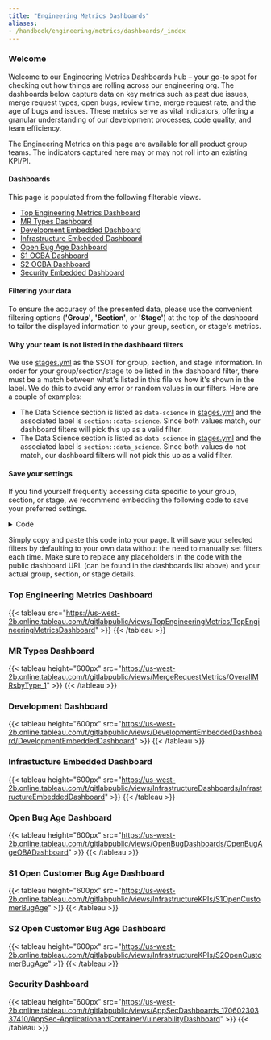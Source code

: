 ```yaml
---
title: "Engineering Metrics Dashboards"
aliases:
- /handbook/engineering/metrics/dashboards/_index
---
```


### Welcome

Welcome to our Engineering Metrics Dashboards hub – your go-to spot for checking out how things are rolling across our engineering org. The dashboards below capture data on key metrics such as past due issues, merge request types, open bugs, review time, merge request rate, and the age of bugs and issues. These metrics serve as vital indicators, offering a granular understanding of our development processes, code quality, and team efficiency.

The Engineering Metrics on this page are available for all product group teams. The indicators captured here may or may not roll into an existing KPI/PI.

#### Dashboards

This page is populated from the following filterable views.

- [Top Engineering Metrics Dashboard](https://10az.online.tableau.com/#/site/gitlab/views/TopEngineeringMetrics_16989570521080/TopEngineeringMetricsDashboard)
- [MR Types Dashboard](https://10az.online.tableau.com/#/site/gitlab/views/MRMetrics/OverallMRsbyType_1)
- [Development Embedded Dashboard](https://10az.online.tableau.com/#/site/gitlab/views/DevelopmentEmbeddedDashboard_17017859046500/DevelopmentEmbeddedDashboard)
- [Infrastructure Embedded Dashboard](https://10az.online.tableau.com/#/site/gitlab/views/DraftInfrastructureEmbeddedDashboard/InfrastructureEmbeddedDashboard)
- [Open Bug Age Dashboard](https://10az.online.tableau.com/#/site/gitlab/views/OpenBugAgeOBA/OpenBugAgeOBADashboard)
- [S1 OCBA Dashboard](https://10az.online.tableau.com/#/site/gitlab/views/InfrastructureKPIs/S1OpenCustomerBugAge)
- [S2 OCBA Dashboard](https://10az.online.tableau.com/#/site/gitlab/views/InfrastructureKPIs/S2OpenCustomerBugAge)
- [Security Embedded Dashboard](https://10az.online.tableau.com/#/site/gitlab/views/appsectest2rawdata/AppSec-ApplicationandContainerVulnerabilityDashboard)

#### Filtering your data

To ensure the accuracy of the presented data, please use the convenient filtering options (**'Group'**, **'Section'**, or **'Stage'**) at the top of the dashboard to tailor the displayed information to your group, section, or stage's metrics.

#### Why your team is not listed in the dashboard filters

We use [stages.yml](https://gitlab.com/gitlab-com/www-gitlab-com/-/blob/master/data/stages.yml) as the SSOT for group, section, and stage information. In order for your group/section/stage to be listed in the dashboard filter, there must be a match between what's listed in this file vs how it's shown in the label. We do this to avoid any error or random values in our filters. Here are a couple of examples:

- The Data Science section is listed as `data-science` in [stages.yml](https://gitlab.com/gitlab-com/www-gitlab-com/-/blob/master/data/stages.yml) and the associated label is `section::data-science`. Since both values match, our dashboard filters will pick this up as a valid filter.
- The Data Science section is listed as `data-science` in [stages.yml](https://gitlab.com/gitlab-com/www-gitlab-com/-/blob/master/data/stages.yml) and the associated label is `section::data_science`. Since both values do not match, our dashboard filters will not pick this up as a valid filter.

#### Save your settings

If you find yourself frequently accessing data specific to your group, section, or stage, we recommend embedding the following code to save your preferred settings.

<details markdown=1>
<summary>Code</summary>

```md
{{</* tableau height="600px" toolbar="visible" src="https://us-west-2b.online.tableau.com/t/gitlabpublic/views/TopEngineeringMetrics/TopEngineeringMetricsDashboard" */>}}
  {{</* tableau/filters "GROUP_LABEL"="code review" /*/>}}
{{</* /tableau */>}}
```

</details>

Simply copy and paste this code into your page. It will save your selected filters by defaulting to your own data without the need to manually set filters each time. Make sure to replace any placeholders in the code with the public dashboard URL (can be found in the dashboards list above) and your actual group, section, or stage details.

### Top Engineering Metrics Dashboard

{{< tableau src="https://us-west-2b.online.tableau.com/t/gitlabpublic/views/TopEngineeringMetrics/TopEngineeringMetricsDashboard" >}}
{{< /tableau >}}

### MR Types Dashboard

{{< tableau height="600px" src="https://us-west-2b.online.tableau.com/t/gitlabpublic/views/MergeRequestMetrics/OverallMRsbyType_1" >}}
{{< /tableau >}}

### Development Dashboard

{{< tableau height="600px" src="https://us-west-2b.online.tableau.com/t/gitlabpublic/views/DevelopmentEmbeddedDashboard/DevelopmentEmbeddedDashboard" >}}
{{< /tableau >}}

### Infrastucture Embedded Dashboard

{{< tableau height="600px" src="https://us-west-2b.online.tableau.com/t/gitlabpublic/views/InfrastructureDashboards/InfrastructureEmbeddedDashboard" >}}
{{< /tableau >}}

### Open Bug Age Dashboard

{{< tableau height="600px" src="https://us-west-2b.online.tableau.com/t/gitlabpublic/views/OpenBugDashboards/OpenBugAgeOBADashboard" >}}
{{< /tableau >}}

### S1 Open Customer Bug Age Dashboard

{{< tableau height="600px" src="https://us-west-2b.online.tableau.com/t/gitlabpublic/views/InfrastructureKPIs/S1OpenCustomerBugAge" >}}
{{< /tableau >}}

### S2 Open Customer Bug Age Dashboard

{{< tableau height="600px" src="https://us-west-2b.online.tableau.com/t/gitlabpublic/views/InfrastructureKPIs/S2OpenCustomerBugAge" >}}
{{< /tableau >}}

### Security Dashboard

{{< tableau height="600px" src="https://us-west-2b.online.tableau.com/t/gitlabpublic/views/AppSecDashboards_17060230337410/AppSec-ApplicationandContainerVulnerabilityDashboard" >}}
{{< /tableau >}}
